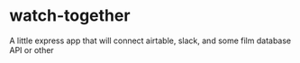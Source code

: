 # watch-together
A little express app that will connect airtable, slack, and some film database API or other
